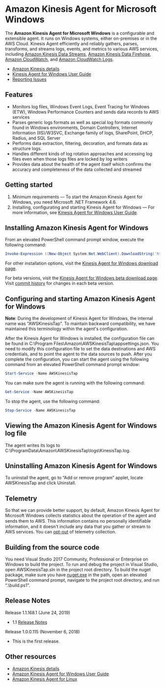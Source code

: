 # Amazon Kinesis Agent for Microsoft Windows

The **Amazon Kinesis Agent for Microsoft Windows** is a configurable and extensible agent. It runs on Windows systems, either on-premises or in the AWS Cloud. Kinesis Agent efficiently and reliably gathers, parses, transforms, and streams logs, events, and metrics to various AWS services, including [Amazon Kinesis Data Streams][kinesis-stream], [Amazon Kinesis Data Firehose][kinesis-firehose], [Amazon CloudWatch][cloudwatch], and [Amazon CloudWatch Logs][cloudwatch-logs].

*	[Amazon Kinesis details][kinesis]
*	[Kinesis Agent for Windows User Guide][kinesis-agent-windows-user-guide]
*	[Reporting Issues][kinesis-agent-windows-issues]

## Features

* Monitors log files, Windows Event Logs, Event Tracing for Windows (ETW), Windows Performance Counters and sends data records to AWS services
* Parses generic logs formats as well as special log formats commonly found in Windows environments, Domain Controllers, Internet Information (IIS)/W3SVC, Exchange family of logs, SharePoint, DHCP, Radius, and SQL Server
* Performs data extraction, filtering, decoration, and formats data as structure logs.
* Handles different kinds of log rotation approaches and accessing log files even when those logs files are locked by log writers
* Provides data about the health of the agent itself which confirms the accuracy and completeness of the data collected and streamed

## Getting started

1.	Minimum requirements — To start the Amazon Kinesis Agent for Windows, you need Microsoft .NET Framework 4.6.
2.	Installing, configurating and starting Kinesis Agent for Windows — For more information, see [Kinesis Agent for Windows User Guide][kinesis-agent-windows-user-guide].

## Installing Amazon Kinesis Agent for Windows

From an elevated PowerShell command prompt window, execute the following command:

```powershell
Invoke-Expression ((New-Object System.Net.WebClient).DownloadString('https://s3-us-west-2.amazonaws.com/kinesis-agent-windows/downloads/InstallKinesisAgent.ps1'))
```

For other installation options, visit the [Kinesis Agent for Windows download page][kinesis-agent-windows-downloads].

For beta versions, visit the [Kinesis Agent for Windows beta download page][kinesis-agent-windows-beta-downloads]. Visit [commit history][commit-history] for changes in each beta version.

## Configuring and starting Amazon Kinesis Agent for Windows

**Note**: During the development of Kinesis Agent for Windows, the internal name was
"AWSKinesisTap". To maintain backward compatibility, we have maintained this terminology
within the agent's configuration.

After the Kinesis Agent for Windows is installed, the configuration file can be found in C:\Program Files\Amazon\AWSKinesisTap\appsettings.json. You need to modify this configuration file to set the data destinations and AWS credentials, and to point the agent to the data sources to push. After you complete the configuration, you can start the agent using the following command from an elevated PowerShell command prompt window:

```powershell
Start-Service -Name AWSKinesisTap
```

You can make sure the agent is running with the following command:

```powershell
Get-Service -Name AWSKinesisTap
```

To stop the agent, use the following command:

```powershell
Stop-Service -Name AWSKinesisTap
```

## Viewing the Amazon Kinesis Agent for Windows log file

The agent writes its logs to C:\ProgramData\Amazon\AWSKinesisTap\logs\KinesisTap.log.

## Uninstalling Amazon Kinesis Agent for Windows

To uninstall the agent, go to “Add or remove program” applet, locate AWSKinesisTap and click Uninstall.

## Telemetry

So that we can provide better support, by default, Amazon Kinesis Agent for Microsoft Windows collects statistics about the operation of the agent and sends them to AWS. This information contains no personally identiﬁable information, and it doesn't include any data that you gather or stream to AWS services. You can [opt-out][opt-out] of telemetry collection.

## Building from the source code

You need Visual Studio 2017 Community, Professional or Enterprise on Windows to build the project. To run and debug the project in Visual Studio, open AWSKinesisTap.sln in the project root directory. To build the nuget package, make sure you have [nuget.exe][nuget] in the path, open an elevated PowerShell command prompt, navigate to the project root directory, and run “.\build.ps1”.

## Release Notes

Release 1.1.168.1 (June 24, 2019)
*   1.1 [Release Notes][release1.1]

Release 1.0.0.115 (November 6, 2018)
*	This is the first release.

## Other resources
*	[Amazon Kinesis details][kinesis]
*	[Amazon Kinesis Agent for Windows User Guide][kinesis-agent-windows-user-guide]
*	[Amazon Kinesis Agent for Linux][kinesis-agent-linux]

[cloudwatch]: https://aws.amazon.com/cloudwatch/
[cloudwatch-logs]: https://aws.amazon.com/cloudwatch/features/#Collect
[commit-history]: https://github.com/awslabs/kinesis-agent-windows/commits/master
[kinesis]: http://aws.amazon.com/kinesis
[kinesis-agent-linux]: https://github.com/awslabs/amazon-kinesis-agent/
[kinesis-agent-windows-beta-downloads]: https://s3-us-west-2.amazonaws.com/kinesis-agent-windows/beta/index.html
[kinesis-agent-windows-downloads]: https://s3-us-west-2.amazonaws.com/kinesis-agent-windows/downloads/index.html
[kinesis-agent-windows-issues]: https://github.com/awslabs/kinesis-agent-windows/issues
[kinesis-agent-windows-user-guide]: https://docs.aws.amazon.com/kinesis-agent-windows/latest/userguide/what-is-kinesis-agent-windows.html
[kinesis-stream]: https://aws.amazon.com/kinesis/streams/
[kinesis-firehose]: https://aws.amazon.com/kinesis/firehose/
[nuget]: https://dist.nuget.org/win-x86-commandline/latest/nuget.exe
[opt-out]: https://docs.aws.amazon.com/kinesis-agent-windows/latest/userguide/telemetrics-configuration-option.html
[release1.1]: release_1.1.md
